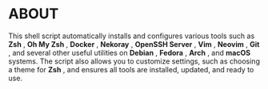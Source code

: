 # ABOUT

This shell script automatically installs and configures various tools such as **Zsh** , **Oh My Zsh** , **Docker** , **Nekoray** , **OpenSSH Server** , **Vim** , **Neovim** , **Git** , and several other useful utilities on **Debian** , **Fedora** , **Arch** , and **macOS** systems. The script also allows you to customize settings, such as choosing a theme for **Zsh** , and ensures all tools are installed, updated, and ready to use.
